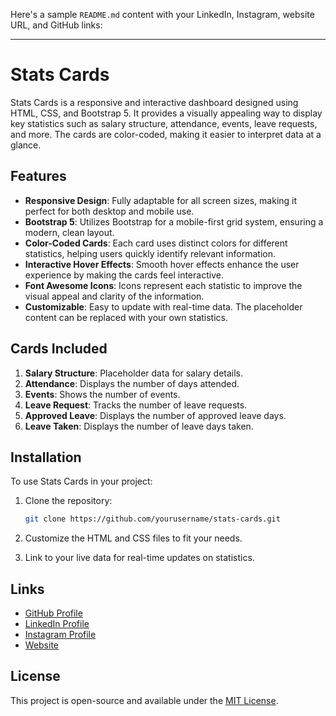 Here's a sample `README.md` content with your LinkedIn, Instagram, website URL, and GitHub links:

---

# Stats Cards

Stats Cards is a responsive and interactive dashboard designed using HTML, CSS, and Bootstrap 5. It provides a visually appealing way to display key statistics such as salary structure, attendance, events, leave requests, and more. The cards are color-coded, making it easier to interpret data at a glance.

## Features

- **Responsive Design**: Fully adaptable for all screen sizes, making it perfect for both desktop and mobile use.
- **Bootstrap 5**: Utilizes Bootstrap for a mobile-first grid system, ensuring a modern, clean layout.
- **Color-Coded Cards**: Each card uses distinct colors for different statistics, helping users quickly identify relevant information.
- **Interactive Hover Effects**: Smooth hover effects enhance the user experience by making the cards feel interactive.
- **Font Awesome Icons**: Icons represent each statistic to improve the visual appeal and clarity of the information.
- **Customizable**: Easy to update with real-time data. The placeholder content can be replaced with your own statistics.

## Cards Included
1. **Salary Structure**: Placeholder data for salary details.
2. **Attendance**: Displays the number of days attended.
3. **Events**: Shows the number of events.
4. **Leave Request**: Tracks the number of leave requests.
5. **Approved Leave**: Displays the number of approved leave days.
6. **Leave Taken**: Displays the number of leave days taken.

## Installation

To use Stats Cards in your project:

1. Clone the repository:
   ```bash
   git clone https://github.com/yourusername/stats-cards.git
   ```

2. Customize the HTML and CSS files to fit your needs.

3. Link to your live data for real-time updates on statistics.

## Links

- [GitHub Profile](https://github.com/manish999in)
- [LinkedIn Profile](https://www.linkedin.com/in/frontend-developer-manish/)
- [Instagram Profile](https://www.instagram.com/manish999.in)
- [Website](https://manish999.in)

## License

This project is open-source and available under the [MIT License](LICENSE).

 
